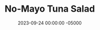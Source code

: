 ---
layout: post
title:  "No-Mayo Tuna Salad"
date:   2023-09-24 00:00:00 -05000
categories: 
- Recipes
- Fish
permalink: /recipes/tuna-salad
image: /assets/Food/Fish/Tuna Salad/tuna-salad.jpg
ing: tunasalad-ing
facts: tunasalad-facts
Prep: 20
Rest: 
Cook: 
Source1: 
Source2: 
whisk: https://s.samsungfood.com/Bd0F6
tags: 
- tuna fish
- mayo
- yogurt
- onion
- canned
- can
- sandwich
- vegetable
- bowl
- lunch
- protein
- seafood
- sea food
Description: Tuna salad, or tuna fish, is a simple throw together meal that can use pretty much anything in your fridge. Binded with Greek yogurt instead of mayo, this "salad" is much better for you, and is a great lunch. The recipe makes 2 servings as bowls, or 4 if made as a sandwich.
Instructions: 
- Drain the fish and add to a large bowl. Mash with a fork.  For the fish, I use 2 5oz cans of solid white albacore tuna in water<br><br>

- Chop up all the vegetables and add to the bowl along with all the spices and everything else. Mix and serve<br><br>

- Makes 2 bowls or 4 sandwiches
---